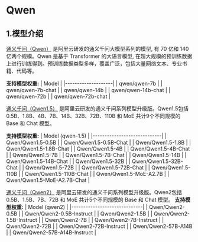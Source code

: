# Qwen

## 1.模型介绍

[通义千问（Qwen）](https://arxiv.org/abs/2205.01068) 是阿里云研发的通义千问大模型系列的模型, 有 70 亿和 140 亿两个规模。Qwen 是基于 Transformer 的大语言模型, 在超大规模的预训练数据上进行训练得到。预训练数据类型多样，覆盖广泛，包括大量网络文本、专业书籍、代码等。

**支持模型权重:**
| Model              |
|--------------------|
| qwen/qwen-7b       |
| qwen/qwen-7b-chat  |
| qwen/qwen-14b      |
| qwen/qwen-14b-chat |
| qwen/qwen-72b      |
| qwen/qwen-72b-chat |

[通义千问（Qwen1.5）](https://qwenlm.github.io/blog/qwen1.5/) 是阿里云研发的通义千问系列模型升级版。Qwen1.5包括0.5B、1.8B、4B、7B、14B、32B、72B、110B 和 MoE 共计9个不同规模的 Base 和 Chat 模型。

**支持模型权重:**
| Model (qwen-1.5)            |
|-----------------------------|
| Qwen/Qwen1.5-0.5B           |
| Qwen/Qwen1.5-0.5B-Chat      |
| Qwen/Qwen1.5-1.8B           |
| Qwen/Qwen1.5-1.8B-Chat      |
| Qwen/Qwen1.5-4B             |
| Qwen/Qwen1.5-4B-Chat        |
| Qwen/Qwen1.5-7B             |
| Qwen/Qwen1.5-7B-Chat        |
| Qwen/Qwen1.5-14B            |
| Qwen/Qwen1.5-14B-Chat       |
| Qwen/Qwen1.5-32B            |
| Qwen/Qwen1.5-32B-Chat       |
| Qwen/Qwen1.5-72B            |
| Qwen/Qwen1.5-72B-Chat       |
| Qwen/Qwen1.5-110B           |
| Qwen/Qwen1.5-110B-Chat      |
| Qwen/Qwen1.5-MoE-A2.7B      |
| Qwen/Qwen1.5-MoE-A2.7B-Chat |

[通义千问（Qwen2）](https://qwenlm.github.io/blog/qwen2/) 是阿里云研发的通义千问系列模型升级版。Qwen2包括0.5B、1.5B、7B、72B 和 MoE 共计5个不同规模的 Base 和 Chat 模型。
**支持模型权重:**
| Model (qwen2)                |
|------------------------------|
| Qwen/Qwen2-0.5B              |
| Qwen/Qwen2-0.5B-Instruct     |
| Qwen/Qwen2-1.5B              |
| Qwen/Qwen2-1.5B-Instruct     |
| Qwen/Qwen2-7B                |
| Qwen/Qwen2-7B-Instruct       |
| Qwen/Qwen2-72B               |
| Qwen/Qwen2-72B-Instruct      |
| Qwen/Qwen2-57B-A14B          |
| Qwen/Qwen2-57B-A14B-Instruct |
